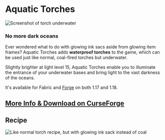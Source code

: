 # Aquatic Torches

![Screenshot of torch underwater](https://raw.githubusercontent.com/realmayus/aquatictorches/1.18/screenshot.png)
### No more dark oceans

Ever wondered what to do with glowing ink sacs aside from glowing item frames? Aquatic Torches adds **waterproof torches** to the game, which can be used just like normal, coal-fired torches but underwater.

Slightly brighter at light level 15, Aquatic Torches enable you to illuminate the entrance of your underwater bases and bring light to the vast darkness of the oceans.

It's available for Fabric and [Forge](https://github.com/realmayus/aquatictorches) on both 1.17 and 1.18.

## [More Info & Download on CurseForge](https://www.curseforge.com/minecraft/mc-mods/aquatic-torches)

## Recipe
![Like normal torch recipe, but with glowing ink sack instead of coal](recipe.png)
